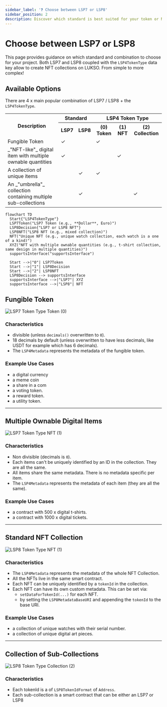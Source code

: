 ```yaml
---
sidebar_label: '❓ Choose between LSP7 or LSP8'
sidebar_position: 2
description: Discover which standard is best suited for your token or NFT project between LSP7 or LSP8.
---
```


# Choose between LSP7 or LSP8

This page provides guidance on which standard and combination to choose for your project. Both LSP7 and LSP8 coupled with the `LSP4TokenType` data key allow to create NFT collections on LUKSO. From simple to more complex!

## Available Options

There are 4 x main popular combination of LSP7 / LSP8 + the `LSP4TokenType`.

<table id="token-nft-combinations">
    <tr>  
        <th rowspan="2">Description</th>
        <th colspan="2">Standard</th>
        <th colspan="3">LSP4 Token Type</th>
    </tr>
    <tr>
        <th>LSP7</th>
        <th>LSP8</th>
        <th>(0) Token</th>
        <th>(1) NFT</th>
        <th>(2) Collection</th>
    </tr>
    <tr>
        <td>Fungible Token</td>
        <td>✓</td>
        <td></td>
        <td>✓</td>
        <td></td>
        <td></td>
    </tr>
    <tr>
        <td>_"NFT-like"_ digital item with multiple ownable quantities</td>
        <td>✓</td>
        <td></td>
        <td></td>
        <td>✓</td>
        <td></td>
    </tr>
    <tr>
        <td>A collection of unique items</td>
        <td></td>
        <td>✓</td>
        <td>✓</td>
        <td></td>
        <td></td>
    </tr>
    <tr>
        <td>An _"umbrella"_ collection containing multiple sub-collections</td>
        <td></td>
        <td>✓</td>
        <td></td>
        <td></td>
        <td>✓</td>
    </tr>
</table>

```mermaid
flowchart TD
  Start{"LSP4TokenType"}
  LSP7Token("LSP7 Token (e.g., **Dollar**, Euro)")
  LSP8Decision{"LSP7 or LSP8 NFT"}
  LSP8NFT("LSP8 NFT (e.g., mixed collection)")
  NFT("Unique NFT (e.g., unique watch collection, each watch is a one of a kind)")
  XYZ("NFT with multiple ownable quantities (e.g., t-shirt collection, same design in multiple quantities)")
  supportsInterface("supportsInterface")

  Start -->|"0"| LSP7Token
  Start -->|"1"| LSP8Decision
  Start -->|"2"| LSP8NFT
  LSP8Decision --> supportsInterface
  supportsInterface -->|"LSP7"| XYZ
  supportsInterface -->|"LSP8"| NFT
```

## Fungible Token

![LSP7 Token Type Token (0)](/img/learn/lsp7-token-type-token.png)

### Characteristics

- divisible (unless `decimals()` overwritten to `0`).
- 18 decimals by default (unless overwritten to have less decimals, like USDT for example which has 6 decimals).
- The `LSP4Metadata` represents the metadata of the fungible token.

### Example Use Cases

- a digital currency
- a meme coin
- a share in a com
- a voting token.
- a reward token.
- a utility token.

---

## Multiple Ownable Digital Items

![LSP7 Token Type NFT (1)](/img/learn/lsp7-token-type-nft.png)

### Characteristics

- Non divisible (decimals is `0`).
- Each items can't be uniquely identified by an ID in the collection. They are all the same.
- All items share the same metadata. There is no metadata specific per item.
- The `LSP4Metadata` represents the metadata of each item (they are all the same).

### Example Use Cases

- a contract with 500 x digital t-shirts.
- a contract with 1000 x digital tickets.

---

## Standard NFT Collection

![LSP8 Token Type NFT (1)](/img/learn/lsp8-token-type-nft.png)

### Characteristics

- The `LSP4Metadata` represents the metadata of the whole NFT Collection.
- All the NFTs live in the same smart contract.
- Each NFT can be uniquely identified by a `tokenId` in the collection.
- Each NFT can have its own custom metadata. This can be set via:
  - `setDataForTokenId(...)` for each NFT.
  - by setting the `LSP8MetadataBaseURI` and appending the `tokenId` to the base URI.

### Example Use Cases

- a collection of unique watches with their serial number.
- a collection of unique digital art pieces.

---

## Collection of Sub-Collections

![LSP8 Token Type Collection (2)](/img/learn/lsp8-token-type-collection.png)

### Characteristics

- Each tokenId is a of `LSP8TokenIdFormat` of `Address`.
- Each sub-collection is a smart contract that can be either an LSP7 or LSP8
